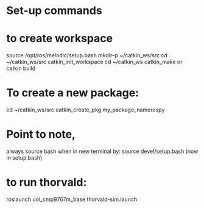 # Set-up commands

# to create workspace
source /opt/ros/melodic/setup.bash
mkdir–p ~/catkin_ws/src
cd ~/catkin_ws/src
catkin_init_workspace
cd ~/catkin_ws
catkin_make or catkin build

# To create a new package:
cd ~/catkin_ws/src
catkin_create_pkg my_package_namerospy

# Point to note, 
always source bash when in new terminal by:
source devel/setup.bash  (now in setup.bash)

# to run thorvald:
roslaunch uol_cmp9767m_base thorvald-sim.launch

